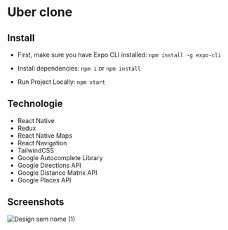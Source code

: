 # Uber clone

## Install 

- First, make sure you have Expo CLI installed: `npm install -g expo-cli`

- Install dependencies: `npm i` or `npm install`

- Run Project Locally: `npm start`

## Technologie

- React Native
- Redux
- React Native Maps
- React Navigation
- TailwindCSS
- Google Autocomplete Library
- Google Directions API
- Google Distance Matrix API
- Google Places API

## Screenshots

![Design sem nome (1)](https://user-images.githubusercontent.com/77179768/144622820-7259a576-b327-4015-bd58-6ecb530581db.png)



